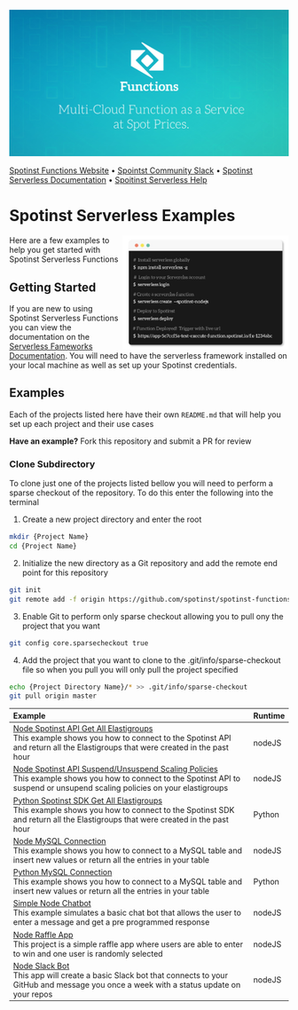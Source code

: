 [![Spotinst Serverless Functions](./assets/functions.jpg)](https://serverless.com/framework/docs/providers/spotinst/)

[Spotinst Functions Website](https://spotinst.com/products/spotinst-functions/) • [Spointst Community Slack](https://join.slack.com/t/spotinst-community/shared_invite/enQtMjM5MjUzMDYwMzY4LTQ4YjNkODgyNmE3MGE4ZjU3MjdmZmQ0ZTk3NTZmOTNmZmI3NjFhYjYwNzI1MzAxMzM1Yzk3NTY5MDhiN2U3Zjg) • [Spotinst Serverless Documentation](https://serverless.com/framework/docs/providers/spotinst/) • [Spoitinst Serverless Help](https://help.spotinst.com/hc/en-us/categories/115000701089-Spotinst-Functions-)

# Spotinst Serverless Examples

<img align="right" width="300" src="./assets/terminal.jpg" />

Here are a few examples to help you get started with Spotinst Serverless Functions

## Getting Started 

If you are new to using Spotinst Serverless Functions you can view the documentation on the [Serverless Fameworks Documentation](https://serverless.com/framework/docs/providers/spotinst/). You will need to have the serverless framework installed on your local machine as well as set up your Spotinst credentials.

## Examples

Each of the projects listed here have their own `README.md` that will help you set up each project and their use cases

**Have an example?** Fork this repository and submit a PR for review

### Clone Subdirectory

To clone just one of the projects listed bellow you will need to perform a sparse checkout of the repository. To do this enter the following into the terminal

1. Create a new project directory and enter the root
```bash
mkdir {Project Name}
cd {Project Name}
```

2. Initialize the new directory as a Git repository and add the remote end point for this repository
```bash
git init
git remote add -f origin https://github.com/spotinst/spotinst-functions-examples
```

3. Enable Git to perform only sparse checkout allowing you to pull ony the project that you want
```bash
git config core.sparsecheckout true
```

4. Add the project that you want to clone to the .git/info/sparse-checkout file so when you pull you will only pull the project specified
```bash
echo {Project Directory Name}/* >> .git/info/sparse-checkout
git pull origin master
```



| Example | Runtime  |
|:--------------------------- |:-----|
|[Node Spotinst API Get All Elastigroups](https://github.com/spotinst/spotinst-functions-examples/tree/master/node-spotinst-api-getGroups) </br> This example shows you how to connect to the Spotinst API and return all the Elastigroups that were created in the past hour| nodeJS |
|[Node Spotinst API Suspend/Unsuspend Scaling Policies](https://github.com/spotinst/spotinst-functions-examples/tree/master/node-spotinst-api-suspendPolicy) </br> This example shows you how to connect to the Spotinst API to suspend or unsupend scaling policies on your elastigroups| nodeJS |
|[Python Spotinst SDK Get All Elastigroups](https://github.com/spotinst/spotinst-functions-examples/tree/master/python-spotinst-sdk-getGroups) </br> This example shows you how to connect to the Spotinst SDK and return all the Elastigroups that were created in the past hour| Python |
|[Node MySQL Connection](https://github.com/spotinst/spotinst-functions-examples/tree/master/node-mysql-connection) </br> This example shows you how to connect to a MySQL table and insert new values or return all the entries in your table| nodeJS |
|[Python MySQL Connection](https://github.com/spotinst/spotinst-functions-examples/tree/master/python-mysql-connection) </br> This example shows you how to connect to a MySQL table and insert new values or return all the entries in your table| Python |
|[Simple Node Chatbot](https://github.com/spotinst/spotinst-functions-examples/tree/master/node-simple-chatbot) </br> This example simulates a basic chat bot that allows the user to enter a message and get a pre programmed response| nodeJS |
|[Node Raffle App](https://github.com/spotinst/spotinst-functions-examples/tree/master/node-raffle-app) </br> This project is a simple raffle app where users are able to enter to win and one user is randomly selected| nodeJS |
|[Node Slack Bot](https://github.com/spotinst/spotinst-functions-examples/tree/master/node-slack-bot) </br> This app will create a basic Slack bot that connects to your GitHub and message you once a week with a status update on your repos| nodeJS |
